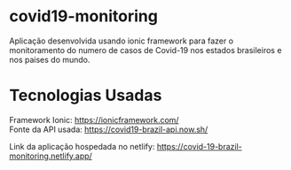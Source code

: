 # covid19-monitoring

Aplicação desenvolvida usando ionic framework para fazer o monitoramento do numero de casos de Covid-19 nos estados brasileiros e nos paises do mundo.<br>

# Tecnologias Usadas
Framework Ionic: https://ionicframework.com/ <br>
Fonte da API usada: https://covid19-brazil-api.now.sh/ <br>

Link da aplicação hospedada no netlify: https://covid-19-brazil-monitoring.netlify.app/

